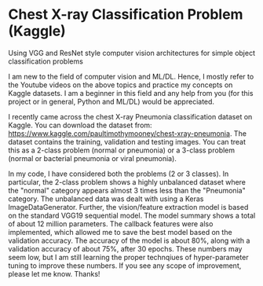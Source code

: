 # Chest X-ray Classification Problem (Kaggle)
Using VGG and ResNet style computer vision architectures for simple object classification problems

I am new to the field of computer vision and ML/DL. Hence, I mostly refer to the Youtube videos on the above topics and practice my concepts on Kaggle datasets. I am a beginner in this field and any help from you (for this project or in general, Python and ML/DL) would be appreciated.

I recently came across the chest X-ray Pneumonia classification dataset on Kaggle. You can download the dataset from: https://www.kaggle.com/paultimothymooney/chest-xray-pneumonia. The dataset contains the training, validation and testing images. You can treat this as a 2-class problem (normal or pneumonia) or a 3-class problem (normal or bacterial pneumonia or viral pneumonia).

In my code, I have considered both the problems (2 or 3 classes). In particular, the 2-class problem shows a highly unbalanced dataset where the "normal" category appears almost 3 times less than the "Pneumonia" category. The unbalanced data was dealt with using a Keras ImageDataGenerator. Further, the vision/feature extraction model is based on the standard VGG19 sequential model. The model summary shows a total of about 12 million parameters. The callback features were also implemented, which allowed me to save the best model based on the validation accuracy. The accuracy of the model is about 80%, along with a validation accuracy of about 75%, after 30 epochs. These numbers may seem low, but I am still learning the proper technqiues of hyper-parameter tuning to improve these numbers. If you see any scope of improvement, please let me know. Thanks!

